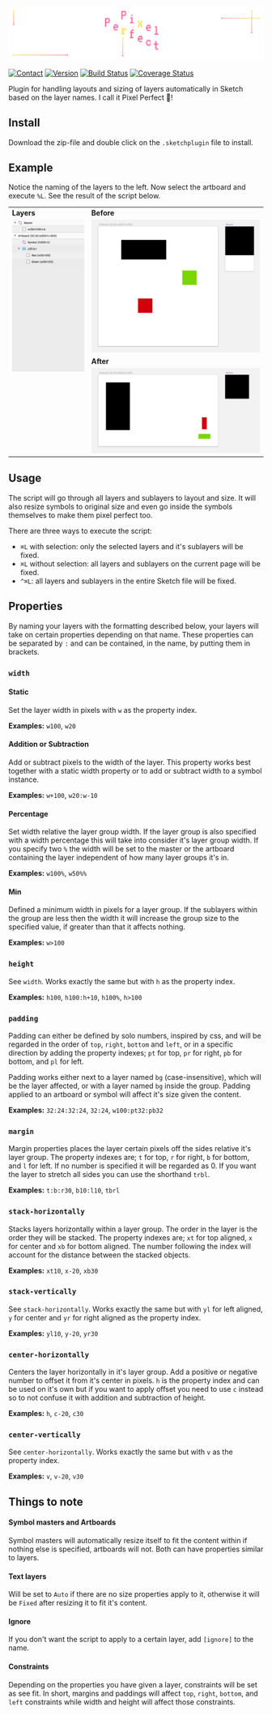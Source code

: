 ![](resources/logo.png)

[![Contact](https://img.shields.io/badge/contact-@thematerik-blue.svg)](http://twitter.com/thematerik)
[![Version](https://img.shields.io/badge/version-1.2.1-blue.svg)](https://github.com/materik/sketchplugin-pixelperfect)
[![Build Status](https://travis-ci.org/materik/sketchplugin-pixelperfect.svg?branch=master)](https://travis-ci.org/materik/sketchplugin-pixelperfect?style=flat-square)
[![Coverage Status](https://coveralls.io/repos/github/materik/sketchplugin-pixelperfect/badge.svg?branch=master&style=flat-square)](https://coveralls.io/github/materik/sketchplugin-pixelperfect?branch=master)

<!-- Description --> Plugin for handling layouts and sizing of layers automatically in Sketch based on the layer names. <!-- EOL --> I call it Pixel Perfect 👾!

## Install

Download the zip-file and double click on the `.sketchplugin` file to install.

## Example

Notice the naming of the layers to the left. Now select the artboard and execute `%L`. See the result of the script below.

<table>
  <tr></tr>
  <tr>
    <td><b>Layers</b></td>
    <td><b>Before</b></td>
  </tr>
  <tr>
    <td rowspan="3" valign="top"><img src="resources/layers.png" /></td>
    <td><img src="resources/before.png" /></td>
  </tr>
  <tr>
    <td><b>After</b></td>
  </tr>
  <tr>
    <td><img src="resources/after.png" /></td>
  </tr>
</table>

## Usage

The script will go through all layers and sublayers to layout and size. It will also resize symbols to original size and even go inside the symbols themselves to make them pixel perfect too.

There are three ways to execute the script:
* `⌘L` with selection: only the selected layers and it's sublayers will be fixed.
* `⌘L` without selection: all layers and sublayers on the current page will be fixed.
* `^⌘L`: all layers and sublayers in the entire Sketch file will be fixed.

## Properties

By naming your layers with the formatting described below, your layers will take on certain properties depending on that name. These properties can be separated by `:` and can be contained, in the name, by putting them in brackets.

### `width`

#### Static

Set the layer width in pixels with `w` as the property index.

**Examples:** `w100`, `w20`

#### Addition or Subtraction

Add or subtract pixels to the width of the layer. This property works best together with a static width property or to add or subtract width to a symbol instance.

**Examples:** `w+100`, `w20:w-10`

#### Percentage

Set width relative the layer group width. If the layer group is also specified with a width percentage this will take into consider it's layer group width. If you specify two `%` the width will be set to the master or the artboard containing the layer independent of how many layer groups it's in.

**Examples:** `w100%`, `w50%%`

#### Min

Defined a minimum width in pixels for a layer group. If the sublayers within the group are less then the width it will increase the group size to the specified value, if greater than that it affects nothing.

**Examples:** `w>100`

### `height`

See `width`. Works exactly the same but with `h` as the property index.

**Examples:** `h100`, `h100:h+10`, `h100%`, `h>100`

### `padding`

Padding can either be defined by solo numbers, inspired by css, and will be regarded in the order of `top`, `right`, `bottom` and `left`, or in a specific direction by adding the property indexes; `pt` for top, `pr` for right, `pb` for bottom, and `pl` for left.

Padding works either next to a layer named `bg` (case-insensitive), which will be the layer affected, or with a layer named `bg` inside the group. Padding applied to an artboard or symbol will affect it's size given the content.

**Examples:** `32:24:32:24`, `32:24`, `w100:pt32:pb32`

### `margin`

Margin properties places the layer certain pixels off the sides relative it's layer group. The property indexes are; `t` for top, `r` for right, `b` for bottom, and `l` for left. If no number is specified it will be regarded as 0. If you want the layer to stretch all sides you can use the shorthand `trbl`.

**Examples:** `t:b:r30`, `b10:l10`, `tbrl`

### `stack-horizontally`

Stacks layers horizontally within a layer group. The order in the layer is the order they will be stacked. The property indexes are; `xt` for top aligned, `x` for center and `xb` for bottom aligned. The number following the index will account for the distance between the stacked objects.

**Examples:** `xt10`, `x-20`, `xb30`

### `stack-vertically`

See `stack-horizontally`. Works exactly the same but with `yl` for left aligned, `y` for center and `yr` for right aligned as the property index.

**Examples:** `yl10`, `y-20`, `yr30`

### `center-horizontally`

Centers the layer horizontally in it's layer group. Add a positive or negative number to offset it from it's center in pixels. `h` is the property index and can be used on it's own but if you want to apply offset you need to use `c` instead so to not confuse it with addition and subtraction of height.

**Examples:** `h`, `c-20`, `c30`

### `center-vertically`

See `center-horizontally`. Works exactly the same but with `v` as the property index.

**Examples:** `v`, `v-20`, `v30`

## Things to note

#### Symbol masters and Artboards

Symbol masters will automatically resize itself to fit the content within if nothing else is specified, artboards will not. Both can have properties similar to layers.

#### Text layers

Will be set to `Auto` if there are no size properties apply to it, otherwise it will be `Fixed` after resizing it to fit it's content.

#### Ignore

If you don't want the script to apply to a certain layer, add `[ignore]` to the name.

#### Constraints

Depending on the properties you have given a layer, constraints will be set as see fit. In short, margins and paddings will affect `top`, `right`, `bottom`, and `left` constraints while width and height will affect those constraints.
